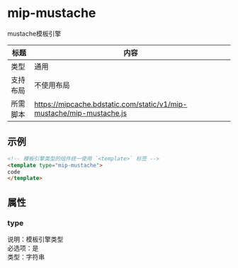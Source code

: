 # mip-mustache

mustache模板引擎

标题|内容
----|----
类型|通用
支持布局|不使用布局
所需脚本|https://mipcache.bdstatic.com/static/v1/mip-mustache/mip-mustache.js

## 示例

```html
<!-- 模板引擎类型的组件统一使用 `<template>` 标签 -->
<template type="mip-mustache">
code
</template>
```

## 属性

### type

说明：模板引擎类型  
必选项：是  
类型：字符串  

